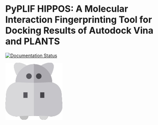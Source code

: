 # PyPLIF HIPPOS: A Molecular Interaction Fingerprinting Tool for Docking Results of Autodock Vina and PLANTS

[![Documentation Status](https://readthedocs.org/projects/pyplif-hippos/badge/?version=latest&style=plastic)](https://pyplif-hippos.readthedocs.io/en/latest/)

![Icons made by Freepik from Flaticon is licensed by CC 3.0 BY](docs/source/hippopotamus_small.png)